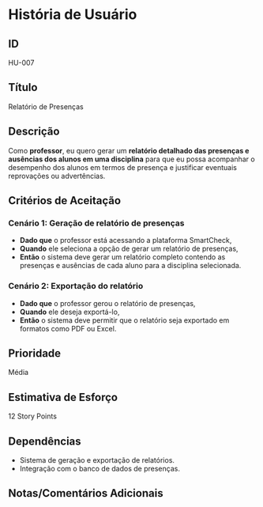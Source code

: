# História de Usuário

## **ID**

HU-007

## **Título**

Relatório de Presenças

## **Descrição**  

Como **professor**, eu quero gerar um **relatório detalhado das presenças e ausências dos alunos em uma disciplina** para que eu possa acompanhar o desempenho dos alunos em termos de presença e justificar eventuais reprovações ou advertências.

## **Critérios de Aceitação**

### Cenário 1: Geração de relatório de presenças

- **Dado que** o professor está acessando a plataforma SmartCheck,  
- **Quando** ele seleciona a opção de gerar um relatório de presenças,
- **Então** o sistema deve gerar um relatório completo contendo as presenças e ausências de cada aluno para a disciplina selecionada.

### Cenário 2: Exportação do relatório

- **Dado que** o professor gerou o relatório de presenças,
- **Quando** ele deseja exportá-lo,
- **Então** o sistema deve permitir que o relatório seja exportado em formatos como PDF ou Excel.

## **Prioridade**  

Média

## **Estimativa de Esforço**  

12 Story Points

## **Dependências**  

- Sistema de geração e exportação de relatórios.
- Integração com o banco de dados de presenças.

## **Notas/Comentários Adicionais**  
